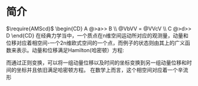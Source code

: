 # 简介

$\require{AMScd}$
\begin{CD}
A @>a>> B \\\\
@VbVV = @VVcV \\\\
C @>d>> D
\end{CD}
在经典力学当中，一个质点在n维空间运动所对应的观测量，动量和位移对应着相空间-一个2n维欧式空间的一个点，而例子的状态则由其上的广义函数来表示。动量和位移满足Hamilton(哈密顿）方程:

而通过正则变换，可以将一组动量位移以及时间的坐标变换到另一组动量位移和时间的坐标并且依旧满足哈密顿方程。
在数学上而言，这个相空间对应着一个辛流形

